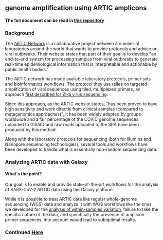 ## genome amplification using ARTIC amplicons 

#### The full document can be read in [this repository][1]

### Background
The [ARTIC Network][2] is a collaborative project between a number of laboratories around the
world that wants to provide protocols and advice on viral outbreaks. Their website states
that part of their goal is to develop "an end-to-end system for processing samples from
viral outbreaks to generate real-time epidemiological information that is interpretable
and actionable by public health bodies."

The ARTIC network has made available laboratory protocols, primer sets and bioinformatics
workflows. The protocol they use relies on targeted amplification of viral sequences using
tiled, multiplexed primers, an approach [first described for Zika virus sequencing][3].

Since this approach, as the ARTIC website states, "has been proven to have high sensitivity
and work directly from clinical samples (compared to metagenomics approaches)", it has been
widely adopted by groups worldwide and a fair percentage of the COVID genome sequences
uploaded to GISAID and raw reads uploaded to the SRA have been produced by this method.

Along with the laboratory protocols for sequencing (both for Illumina and Nanopore
sequencing technologies), several tools and workflows have been developed to handle what
is essentially non-random sequencing data.

### Analyzing ARTIC data with Galaxy

#### What's the point?

Our goal is to enable and provide state-of-the-art workflows for the analysis of SARS-CoV-2
ARTIC data using the Galaxy platform.

While it is possible to treat ARTIC data like regular whole-genome sequencing (WGS) data
and analyze it with WGS workflows like the ones we developed for the [analysis of
within-samples variation][4], failure to take the specific nature of the data, and
specifically the presence of amplicon primer sequences, into account would lead to
suboptimal results.

### Continued [Here][1]




[1]: https://github.com/galaxyproject/SARS-CoV-2/blob/master/artic/README.md
[2]: https://artic.network/
[3]: https://www.nature.com/articles/nprot.2017.066
[4]: https://github.com/galaxyproject/SARS-CoV-2/blob/master/genomics/4-Variation